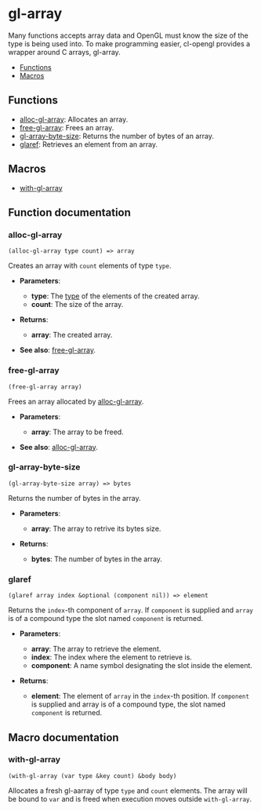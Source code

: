 
# gl-array

Many functions accepts array data and OpenGL must know the size of the type is being used into. To make programming easier, cl-opengl provides a wrapper around C arrays, gl-array.

* [Functions](https://hectarea1996.github.io/cl-opengl/gl-array.html#functions)
* [Macros](https://hectarea1996.github.io/cl-opengl/gl-array.html#macros)

## Functions

* [alloc-gl-array](https://hectarea1996.github.io/cl-opengl/gl-array.html#alloc-gl-array): Allocates an array.
* [free-gl-array](https://hectarea1996.github.io/cl-opengl/gl-array.html#free-gl-array): Frees an array.
* [gl-array-byte-size](https://hectarea1996.github.io/cl-opengl/gl-array.html#gl-array-byte-size): Returns the number of bytes of an array.
* [glaref](https://hectarea1996.github.io/cl-opengl/gl-array.html#glaref): Retrieves an element from an array.

## Macros

* [with-gl-array](https://hectarea1996.github.io/cl-opengl/gl-array.html#with-gl-array)

## Function documentation

### alloc-gl-array

```
(alloc-gl-array type count) => array
```

Creates an array with `count` elements of type `type`.

* **Parameters**:
  * **type**: The [type](https://hectarea1996.github.io/cl-opengl/primitive-types.html) of the elements of the created array.
  * **count**: The size of the array.

* **Returns**:
  * **array**: The created array.

* **See also**: [free-gl-array](https://hectarea1996.github.io/cl-opengl/gl-array.html#free-gl-array).

### free-gl-array

```
(free-gl-array array)
```

Frees an array allocated by [alloc-gl-array](https://hectarea1996.github.io/cl-opengl/gl-array.html#alloc-gl-array).

* **Parameters**:
  * **array**: The array to be freed.

* **See also**: [alloc-gl-array](https://hectarea1996.github.io/cl-opengl/gl-array.html#alloc-gl-array).

### gl-array-byte-size

```
(gl-array-byte-size array) => bytes
```

Returns the number of bytes in the array.

* **Parameters**:
  * **array**: The array to retrive its bytes size.

* **Returns**:
  * **bytes**: The number of bytes in the array. 

### glaref

```
(glaref array index &optional (component nil)) => element
```

Returns the `index`-th component of `array`. If `component` is
supplied and `array` is of a compound type the slot named
`component` is returned.

* **Parameters**:
  * **array**: The array to retrieve the element.
  * **index**: The index where the element to retrieve is.
  * **component**: A name symbol designating the slot inside the element.

* **Returns**:
  * **element**: The element of `array` in the `index`-th position. If `component` is supplied and array is of a compound type, the slot named `component` is returned.

## Macro documentation

### with-gl-array

```
(with-gl-array (var type &key count) &body body)
```

Allocates a fresh gl-aarray of type `type` and `count` elements.
The array will be bound to `var` and is freed when execution moves
outside `with-gl-array`.

